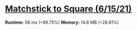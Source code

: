# [Matchstick to Square (6/15/21)](https://leetcode.com/problems/matchsticks-to-square)
**Runtime:**	56 ms (<89.75%)
**Memory:**  	14.8 MB (<28.81%)